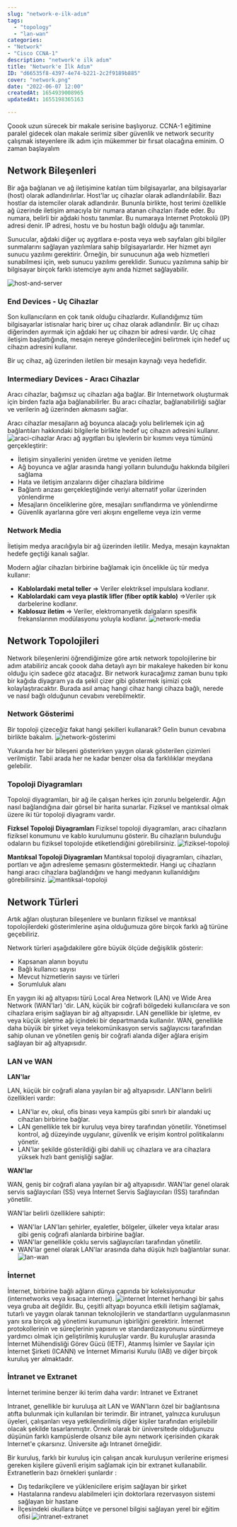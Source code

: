 ```yaml
---
slug: "network-e-ilk-adım"
tags:
  - "topology"
  - "lan-wan"
categories:
- "Network"
- "Cisco CCNA-1"
description: "network'e ilk adım"
title: "Network'e İlk Adım"
ID: "d66535f8-4397-4e74-b221-2c2f9189b885"
cover: "network.png"
date: "2022-06-07 12:00"
createdAt: 1654939008965
updatedAt: 1655198365163

---
```

Çoook uzun sürecek bir makale serisine başlıyoruz. CCNA-1 eğitimine paralel gidecek olan makale serimiz siber güvenlik ve network security çalışmak isteyenlere ilk adım için mükemmer bir fırsat olacağına eminim. O zaman başlayalım

## Network Bileşenleri
Bir ağa bağlanan ve ağ iletişimine katılan tüm bilgisayarlar, ana bilgisayarlar (host) olarak adlandırılırlar. Host'lar uç cihazlar olarak adlandırılabilir. Bazı hostlar da istemciler olarak adlandırılır. Bununla birlikte, host terimi özellikle ağ üzerinde iletişim amacıyla bir numara atanan cihazları ifade eder. Bu numara, belirli bir ağdaki hostu tanımlar. Bu numaraya Internet Protokolü (IP) adresi denir. IP adresi, hostu ve bu hostun bağlı olduğu ağı tanımlar.

Sunucular, ağdaki diğer uç aygıtlara e-posta veya web sayfaları gibi bilgiler sunmalarını sağlayan yazılımlara sahip bilgisayarlardır. Her hizmet ayrı sunucu yazılımı gerektirir. Örneğin, bir sunucunun ağa web hizmetleri sunabilmesi için, web sunucu yazılımı gereklidir. Sunucu yazılımına sahip bir bilgisayar birçok farklı istemciye aynı anda hizmet sağlayabilir.

![host-and-server](https://skorskyfiles.blob.core.windows.net/$web/articles/gunumuzde-network/host-andserver.png)

### End Devices - Uç Cihazlar
Son kullanıcıların en çok tanık olduğu cihazlardır. Kullandığımız tüm bilgisayarlar istisnalar hariç birer uç cihaz olarak adlandırılır. Bir uç cihazı diğerinden ayırmak için ağdaki her uç cihazın bir adresi vardır. Uç cihaz iletişim başlattığında, mesajın nereye gönderileceğini belirtmek için hedef uç cihazın adresini kullanır.

Bir uç cihaz, ağ üzerinden iletilen bir mesajın kaynağı veya hedefidir. 
### Intermediary Devices - Aracı Cihazlar

Aracı cihazlar, bağımsız uç cihazları ağa bağlar. Bir Internetwork oluşturmak için birden fazla ağa bağlanabilirler. Bu aracı cihazlar, bağlanabilirliği sağlar ve verilerin ağ üzerinden akmasını sağlar.

Aracı cihazlar mesajların ağ boyunca alacağı yolu belirlemek için ağ bağlantıları hakkındaki bilgilerle birlikte hedef uç cihazın adresini kullanır.
![araci-cihazlar](https://skorskyfiles.blob.core.windows.net/$web/articles/gunumuzde-network/araci-cihazlar.png)
Aracı ağ aygıtları bu işlevlerin bir kısmını veya tümünü gerçekleştirir:

-   İletişim sinyallerini yeniden üretme ve yeniden iletme
-   Ağ boyunca ve ağlar arasında hangi yolların bulunduğu hakkında bilgileri sağlama
-   Hata ve iletişim arızalarını diğer cihazlara bildirime
-   Bağlantı arızası gerçekleştiğinde veriyi alternatif yollar üzerinden yönlendirme
-   Mesajların önceliklerine göre, mesajları sınıflandırma ve yönlendirme
-   Güvenlik ayarlarına göre veri akışını engelleme veya izin verme
### Network Media
İletişim medya aracılığıyla bir ağ üzerinden iletilir. Medya, mesajın kaynaktan hedefe geçtiği kanalı sağlar.

Modern ağlar cihazları birbirine bağlamak için öncelikle üç tür medya kullanır:

-   **Kablolardaki metal teller** ⇒ Veriler elektriksel impulslara kodlanır.
-   **Kablolardaki cam veya plastik lifler (fiber optik kablo)** ⇒Veriler ışık darbelerine kodlanır.
-   **Kablosuz iletim** ⇒ Veriler, elektromanyetik dalgaların spesifik frekanslarının modülasyonu yoluyla kodlanır.
![network-media
](https://skorskyfiles.blob.core.windows.net/$web/articles/gunumuzde-network/network-media.png)

## Network Topolojileri
Network bileşenlerini öğrendiğimize göre artık network topolojilerine bir adım atabiliriz ancak çoook daha detaylı ayrı bir makaleye hakeden bir konu olduğu için sadece göz atacağız. Bir network kuracağımız zaman bunu tıpkı bir kağıda diyagram ya da şekil çizer gibi göstermek işimizi çok kolaylaştıracaktır. Burada asıl amaç hangi cihaz hangi cihaza bağlı, nerede ve nasıl bağlı olduğunun cevabını verebilmektir. 

### Network Gösterimi
Bir topoloji çizeceğiz fakat hangi şekilleri kullanarak? Gelin bunun cevabına birlikte bakalım.
![network-gösterimi](https://skorskyfiles.blob.core.windows.net/$web/articles/gunumuzde-network/agin-g%C3%B6sterimi.png)

Yukarıda her bir bileşeni gösterirken yaygın olarak gösterilen çizimleri verilmiştir. Tabii arada her ne kadar benzer olsa da farklılıklar meydana gelebilir.
### Topoloji Diyagramları

Topoloji diyagramları, bir ağ ile çalışan herkes için zorunlu belgelerdir. Ağın nasıl bağlandığına dair görsel bir harita sunarlar. Fiziksel ve mantıksal olmak üzere iki tür topoloji diyagramı vardır.

**Fizksel Topoloji Diyagramları**
Fiziksel topoloji diyagramları, aracı cihazların fiziksel konumunu ve kablo kurulumunu gösterir. Bu cihazların bulunduğu odaların bu fiziksel topolojide etiketlendiğini görebilirsiniz.
![fiziksel-topoloji](https://skorskyfiles.blob.core.windows.net/$web/articles/gunumuzde-network/fiziksel-topoloji.png)

**Mantıksal Topoloji Diyagramları**
Mantıksal topoloji diyagramları, cihazları, portları ve ağın adresleme şemasını göstermektedir. Hangi uç cihazların hangi aracı cihazlara bağlandığını ve hangi medyanın kullanıldığını görebilirsiniz.
![mantiksal-topoloji](https://skorskyfiles.blob.core.windows.net/$web/articles/gunumuzde-network/mantiksal-topoloji.png)
## Network Türleri

Artık ağları oluşturan bileşenlere ve bunların fiziksel ve mantıksal topolojilerdeki gösterimlerine aşina olduğumuza göre birçok farklı ağ türüne geçebiliriz.

Network türleri aşağıdakilere göre büyük ölçüde değişiklik gösterir:

-   Kapsanan alanın boyutu
-   Bağlı kullanıcı sayısı
-   Mevcut hizmetlerin sayısı ve türleri
-   Sorumluluk alanı

En yaygın iki ağ altyapısı türü Local Area Network (LAN) ve Wide Area Network (WAN'lar) 'dir. LAN, küçük bir coğrafi bölgedeki kullanıcılara ve son cihazlara erişim sağlayan bir ağ altyapısıdır. LAN genellikle bir işletme, ev veya küçük işletme ağı içindeki bir departmanda kullanılır. WAN, genellikle daha büyük bir şirket veya telekomünikasyon servis sağlayıcısı tarafından sahip olunan ve yönetilen geniş bir coğrafi alanda diğer ağlara erişim sağlayan bir ağ altyapısıdır. 

### LAN ve WAN

**LAN'lar**

LAN, küçük bir coğrafi alana yayılan bir ağ altyapısıdır. LAN'ların belirli özellikleri vardır:
-   LAN'lar ev, okul, ofis binası veya kampüs gibi sınırlı bir alandaki uç cihazları birbirine bağlar.
-   LAN genellikle tek bir kuruluş veya birey tarafından yönetilir. Yönetimsel kontrol, ağ düzeyinde uygulanır, güvenlik ve erişim kontrol politikalarını yönetir.
-   LAN'lar şekilde gösterildiği gibi dahili uç cihazlara ve ara cihazlara yüksek hızlı bant genişliği sağlar.

**WAN'lar**

WAN, geniş bir coğrafi alana yayılan bir ağ altyapısıdır. WAN'lar genel olarak servis sağlayıcıları (SS) veya İnternet Servis Sağlayıcıları (İSS) tarafından yönetilir.

WAN'lar belirli özelliklere sahiptir:

-   WAN'lar LAN'ları şehirler, eyaletler, bölgeler, ülkeler veya kıtalar arası gibi geniş coğrafi alanlarda birbirine bağlar.
-   WAN'lar genellikle çoklu servis sağlayıcıları tarafından yönetilir.
-   WAN'lar genel olarak LAN'lar arasında daha düşük hızlı bağlantılar sunar.
![lan-wan](https://skorskyfiles.blob.core.windows.net/$web/articles/gunumuzde-network/lan-wan.png)
###  İnternet
İnternet, birbirine bağlı ağların dünya çapında bir koleksiyonudur (internetworks veya kısaca internet). 
![internet](https://skorskyfiles.blob.core.windows.net/$web/articles/gunumuzde-network/internet.png)
İnternet herhangi bir şahıs veya gruba ait değildir. Bu, çeşitli altyapı boyunca etkili iletişim sağlamak, tutarlı ve yaygın olarak tanınan teknolojilerin ve standartların uygulanmasının yanı sıra birçok ağ yönetimi kurumunun işbirliğini gerektirir. İnternet protokollerinin ve süreçlerinin yapısını ve standardizasyonunu sürdürmeye yardımcı olmak için geliştirilmiş kuruluşlar vardır. Bu kuruluşlar arasında İnternet Mühendisliği Görev Gücü (IETF), Atanmış İsimler ve Sayılar için İnternet Şirketi (ICANN) ve İnternet Mimarisi Kurulu (IAB) ve diğer birçok kuruluş yer almaktadır.
### İntranet ve Extranet
İnternet terimine benzer iki terim daha vardır: Intranet ve Extranet

Intranet, genellikle bir kuruluşa ait LAN ve WAN'ların özel bir bağlantısına atıfta bulunmak için kullanılan bir terimdir. Bir intranet, yalnızca kuruluşun üyeleri, çalışanları veya yetkilendirilmiş diğer kişiler tarafından erişilebilir olacak şekilde tasarlanmıştır. Örnek olarak bir üniversitede olduğunuzu düşünün farklı kampüslerde olsanız bile aynı network içerisinden çıkarak Internet'e çıkarsınız. Üniversite ağı Intranet örneğidir.

Bir kuruluş, farklı bir kuruluş için çalışan ancak kuruluşun verilerine erişmesi gereken kişilere güvenli erişim sağlamak için bir extranet kullanabilir. Extranetlerin bazı örnekleri şunlardır :

-   Dış tedarikçilere ve yüklenicilere erişim sağlayan bir şirket
-   Hastalarına randevu alabilmeleri için doktorlara rezervasyon sistemi sağlayan bir hastane
-   İlçesindeki okullara bütçe ve personel bilgisi sağlayan yerel bir eğitim ofisi
![intranet-extranet](https://skorskyfiles.blob.core.windows.net/$web/articles/gunumuzde-network/intranet.png)